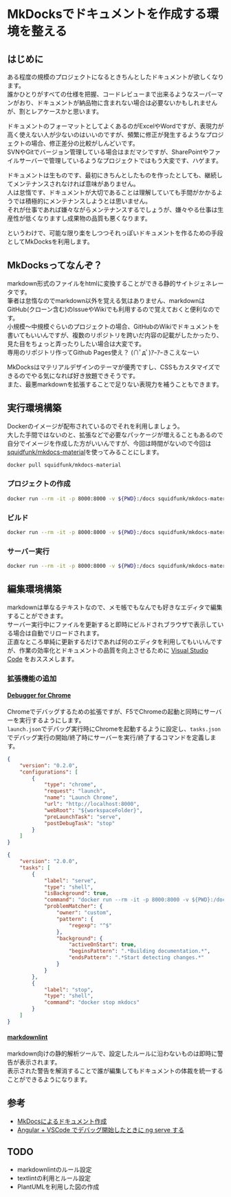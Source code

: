 # MkDocksでドキュメントを作成する環境を整える

## はじめに

ある程度の規模のプロジェクトになるときちんとしたドキュメントが欲しくなります。  
誰かひとりがすべての仕様を把握、コードレビューまで出来るようなスーパーマンがおり、ドキュメントが納品物に含まれない場合は必要ないかもしれませんが、割とレアケースかと思います。  

ドキュメントのフォーマットとしてよくあるのがExcelやWordですが、表現力が高く使えない人が少ないのはいいのですが、頻繁に修正が発生するようなプロジェクトの場合、修正差分の比較がしんどいです。  
SVNやGitでバージョン管理している場合はまだマシですが、SharePointやファイルサーバーで管理しているようなプロジェクトではもう大変です、ハゲます。  

ドキュメントは生ものです、最初にきちんとしたものを作ったとしても、継続してメンテナンスされなければ意味がありません。  
人は怠惰です、ドキュメントが大切であることは理解していても手間がかかるようでは積極的にメンテナンスしようとは思いません。  
それが仕事であれば嫌々ながらメンテナンスするでしょうが、嫌々やる仕事は生産性が低くなりますし成果物の品質も悪くなります。  

というわけで、可能な限り楽をしつつそれっぽいドキュメントを作るための手段としてMkDocksを利用します。  

## MkDocksってなんぞ？

markdown形式のファイルをhtmlに変換することができる静的サイトジェネレータです。  
筆者は怠惰なのでmarkdown以外を覚える気はありません、markdownはGitHub(クローン含む)のIssueやWikiでも利用するので覚えておくと便利なのです。  
小規模～中規模ぐらいのプロジェクトの場合、GitHubのWikiでドキュメントを書いてもいいんですが、複数のリポジトリを跨いだ内容の記載がしたかったり、見た目をちょっと弄ったりしたい場合は大変です。  
専用のリポジトリ作ってGithub Pages使え？ (∩ﾟдﾟ)ｱｰｱｰきこえなーい  

MkDocksはマテリアルデザインのテーマが優秀ですし、CSSもカスタマイズできるのでやる気になれば好き放題できそうです。  
また、最悪markdownを拡張することで足りない表現力を補うこともできます。  

## 実行環境構築

Dockerのイメージが配布されているのでそれを利用しましょう。  
大した手間ではないのと、拡張などで必要なパッケージが増えることもあるので自分でイメージを作成した方がいいんですが、今回は時間がないので今回は[squidfunk/mkdocs-material](https://hub.docker.com/r/squidfunk/mkdocs-material/)を使ってみることにします。  

```sh
docker pull squidfunk/mkdocs-material
```

### プロジェクトの作成

```sh
docker run --rm -it -p 8000:8000 -v ${PWD}:/docs squidfunk/mkdocs-material new {プロジェクト名}
```

### ビルド

```sh
docker run --rm -it -p 8000:8000 -v ${PWD}:/docs squidfunk/mkdocs-material build
```

### サーバー実行

```sh
docker run --rm -it -p 8000:8000 -v ${PWD}:/docs squidfunk/mkdocs-material
```

## 編集環境構築

markdownは単なるテキストなので、メモ帳でもなんでも好きなエディタで編集することができます。  
サーバー実行中にファイルを更新すると即時にビルドされブラウザで表示している場合は自動でリロードされます。  
正直なところ単純に更新するだけであれば何のエディタを利用してもいいんですが、作業の効率化とドキュメントの品質を向上させるために [Visual Studio Code](https://code.visualstudio.com/) をおススメします。  

### 拡張機能の追加

#### [Debugger for Chrome](https://marketplace.visualstudio.com/items?itemName=msjsdiag.debugger-for-chrome)

Chromeでデバッグするための拡張ですが、F5でChromeの起動と同時にサーバーを実行するようにします。  
`launch.json`でデバッグ実行時にChromeを起動するように設定し、`tasks.json`でデバッグ実行の開始/終了時にサーバーを実行/終了するコマンドを定義します。  

```launch.json
{
    "version": "0.2.0",
    "configurations": [
        {
            "type": "chrome",
            "request": "launch",
            "name": "Launch Chrome",
            "url": "http://localhost:8000",
            "webRoot": "${workspaceFolder}",
            "preLaunchTask": "serve",
            "postDebugTask": "stop"
        }
    ]
}
```

```tasks.json
{
    "version": "2.0.0",
    "tasks": [
        {
            "label": "serve",
            "type": "shell",
            "isBackground": true,
            "command": "docker run --rm -it -p 8000:8000 -v ${PWD}:/docs --name=mkdocs squidfunk/mkdocs-material",
            "problemMatcher": {
                "owner": "custom",
                "pattern": {
                    "regexp": "^$"
                },
                "background": {
                    "activeOnStart": true,
                    "beginsPattern": ".*Building documentation.*",
                    "endsPattern": ".*Start detecting changes.*"
                }
            }
        },
        {
            "label": "stop",
            "type": "shell",
            "command": "docker stop mkdocs"
        }
    ]
}
```

#### [markdownlint](https://marketplace.visualstudio.com/items?itemName=DavidAnson.vscode-markdownlint)

markdown向けの静的解析ツールで、設定したルールに沿わないものは即時に警告が表示されます。  
表示された警告を解消することで誰が編集してもドキュメントの体裁を統一することができるようになります。  

## 参考

* [MkDocsによるドキュメント作成](https://qiita.com/mebiusbox2/items/a61d42878266af969e3c)
* [Angular + VSCode でデバッグ開始したときに ng serve する](https://qiita.com/amay077/items/62e1eb656fbd730b3dd1)

## TODO

* markdownlintのルール設定
* textlintの利用とルール設定
* PlantUMLを利用した図の作成